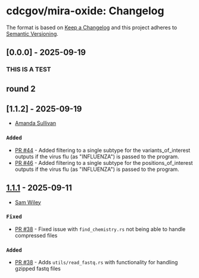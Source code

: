 # cdcgov/mira-oxide: Changelog

The format is based on [Keep a Changelog](https://keepachangelog.com/en/1.0.0/)
and this project adheres to [Semantic Versioning](https://semver.org/spec/v2.0.0.html).

## [0.0.0] - 2025-09-19
### THIS IS A TEST
## round 2


## [1.1.2] - 2025-09-19

- [Amanda Sullivan](https://github.com/mandysulli)

### `Added`

- [PR #44](https://github.com/CDCgov/mira-oxide/pull/44) - Added filtering to a single subtype for the variants_of_interest outputs if the virus flu (as "INFLUENZA") is passed to the program.
- [PR #46](https://github.com/CDCgov/mira-oxide/pull/46) - Added filtering to a single subtype for the positions_of_interest outputs if the virus flu (as "INFLUENZA") is passed to the program.

## [1.1.1] - 2025-09-11

- [Sam Wiley](https://github.com/samcwiley)

### `Fixed`

- [PR #38](https://github.com/CDCgov/mira-oxide/pull/38) - Fixed issue with `find_chemistry.rs` not being able to handle compressed files

### `Added`

- [PR #38](https://github.com/CDCgov/mira-oxide/pull/38) - Adds `utils/read_fastq.rs` with functionality for handling gzipped fastq files

<!-- Versions -->

[1.1.1]: https://github.com/CDCgov/mira-oxide/compare/f824940...v1.1.1